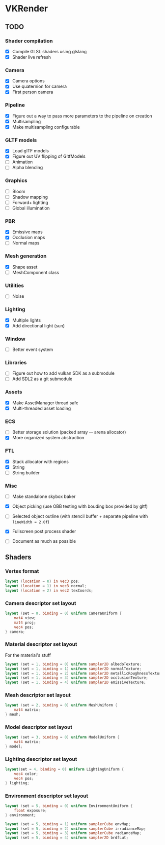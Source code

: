 # VKRender

## TODO
### Shader compilation
- [x] Compile GLSL shaders using glslang
- [x] Shader live refresh

### Camera
- [x] Camera options
- [x] Use quaternion for camera
- [x] First person camera

### Pipeline
- [x] Figure out a way to pass more parameters to the pipeline on creation
- [x] Multisampling
- [x] Make multisampling configurable

### GLTF models
- [x] Load glTF models
- [x] Figure out UV flipping of GltfModels
- [ ] Animation
- [ ] Alpha blending

### Graphics
- [ ] Bloom
- [ ] Shadow mapping
- [ ] Forward+ lighting
- [ ] Global illumination

### PBR
- [x] Emissive maps
- [x] Occlusion maps
- [ ] Normal maps

### Mesh generation
- [x] Shape asset
- [ ] MeshComponent class

### Utilities
- [ ] Noise

### Lighting
- [x] Multiple lights
- [x] Add directional light (sun)

### Window
- [ ] Better event system

### Libraries
- [ ] Figure out how to add vulkan SDK as a submodule
- [ ] Add SDL2 as a git submodule

### Assets
- [x] Make AssetManager thread safe
- [x] Multi-threaded asset loading

### ECS
- [ ] Better storage solution (packed array -- arena allocator)
- [x] More organized system abstraction

### FTL
- [x] Stack allocator with regions
- [x] String
- [ ] String builder

### Misc
- [ ] Make standalone skybox baker
- [x] Object picking (use OBB testing with bouding box provided by gltf)
- [ ] Selected object outline (with stencil buffer + separate pipeline with `lineWidth = 2.0f`)
- [x] Fullscreen post process shader
- [ ] Document as much as possible


## Shaders
### Vertex format
```glsl
layout (location = 0) in vec3 pos;
layout (location = 1) in vec3 normal;
layout (location = 2) in vec2 texCoords;
```

### Camera descriptor set layout
```glsl
layout (set = 0, binding = 0) uniform CameraUniform {
    mat4 view;
    mat4 proj;
    vec4 pos;
} camera;
```

### Material descriptor set layout
For the material's stuff
```glsl
layout (set = 1, binding = 0) uniform sampler2D albedoTexture;
layout (set = 1, binding = 1) uniform sampler2D normalTexture;
layout (set = 1, binding = 2) uniform sampler2D metallicRoughnessTexture;
layout (set = 1, binding = 3) uniform sampler2D occlusionTexture;
layout (set = 1, binding = 4) uniform sampler2D emissiveTexture;
```

### Mesh descriptor set layout
```glsl
layout (set = 2, binding = 0) uniform MeshUniform {
    mat4 matrix;
} mesh;
```

### Model descriptor set layout
```glsl
layout (set = 3, binding = 0) uniform ModelUniform {
    mat4 matrix;
} model;
```

### Lighting descriptor set layout
```glsl
layout(set = 4, binding = 0) uniform LightingUniform {
    vec4 color;
    vec4 pos;
} lighting;
```

### Environment descriptor set layout
```glsl
layout (set = 5, binding = 0) uniform EnvironmentUniform {
    float exposure;
} environment;

layout (set = 5, binding = 1) uniform samplerCube envMap;
layout (set = 5, binding = 2) uniform samplerCube irradianceMap;
layout (set = 5, binding = 3) uniform samplerCube radianceMap;
layout (set = 5, binding = 4) uniform sampler2D brdfLut;
```
